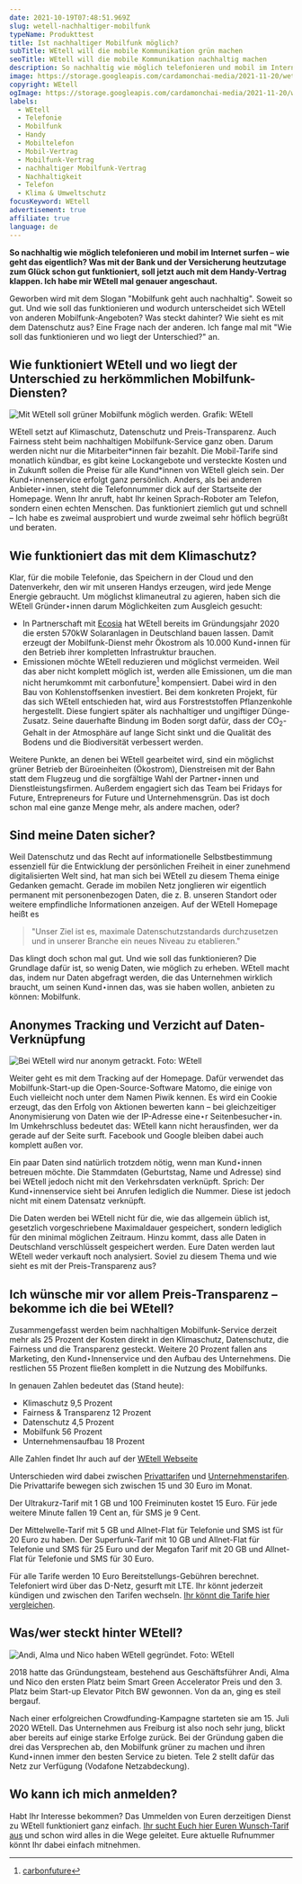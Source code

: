 ```yaml
---
date: 2021-10-19T07:48:51.969Z
slug: wetell-nachhaltiger-mobilfunk
typeName: Produkttest
title: Ist nachhaltiger Mobilfunk möglich?
subTitle: WEtell will die mobile Kommunikation grün machen
seoTitle: WEtell will die mobile Kommunikation nachhaltig machen
description: So nachhaltig wie möglich telefonieren und mobil im Internet surfen – wie geht das eigentlich? Was mit der Bank und der Versicherung heutzutage zum Glück schon gut funktioniert, soll jetzt auch mit dem Handy-Vertrag klappen. Ich habe mir WEtell mal genauer angeschaut.
image: https://storage.googleapis.com/cardamonchai-media/2021-11-20/wetell-jpg-imagine-080808_000000_1024_768/640.webp
copyright: WEtell
ogImage: https://storage.googleapis.com/cardamonchai-media/2021-11-20/wetell-fb-png-imagine-080808_6d726c_1200_628/640.webp
labels:
  - WEtell
  - Telefonie
  - Mobilfunk
  - Handy
  - Mobiltelefon
  - Mobil-Vertrag
  - Mobilfunk-Vertrag
  - nachhaltiger Mobilfunk-Vertrag
  - Nachhaltigkeit
  - Telefon
  - Klima & Umweltschutz
focusKeyword: WEtell
advertisement: true
affiliate: true
language: de
---
```


**So nachhaltig wie möglich telefonieren und mobil im Internet surfen – wie geht das eigentlich? Was mit der Bank und der Versicherung heutzutage zum Glück schon gut funktioniert, soll jetzt auch mit dem Handy-Vertrag klappen. Ich habe mir WEtell mal genauer angeschaut.**

Geworben wird mit dem Slogan "Mobilfunk geht auch nachhaltig". Soweit so gut. Und wie soll das funktionieren und wodurch unterscheidet sich WEtell von anderen Mobilfunk-Angeboten? Was steckt dahinter? Wie sieht es mit dem Datenschutz aus? Eine Frage nach der anderen. Ich fange mal mit "Wie soll das funktionieren und wo liegt der Unterschied?" an.

## Wie funktioniert WEtell und wo liegt der Unterschied zu herkömmlichen Mobilfunk-Diensten?

![Mit WEtell soll grüner Mobilfunk möglich werden. Grafik: WEtell](https://storage.googleapis.com/cardamonchai-media/2021-11-20/wetell-1-jpg-imagine-f8f8d8_becca4_1024_768/640.webp 'Mit WEtell soll grüner Mobilfunk möglich werden. Grafik: WEtell')

WEtell setzt auf Klimaschutz, Datenschutz und Preis-Transparenz. Auch Fairness steht beim nachhaltigen Mobilfunk-Service ganz oben. Darum werden nicht nur die Mitarbeiter\*innen fair bezahlt. Die Mobil-Tarife sind monatlich kündbar, es gibt keine Lockangebote und versteckte Kosten und in Zukunft sollen die Preise für alle Kund\*innen von WEtell gleich sein. Der Kund⋆innenservice erfolgt ganz persönlich. Anders, als bei anderen Anbieter⋆innen, steht die Telefonnummer dick auf der Startseite der Homepage. Wenn Ihr anruft, habt Ihr keinen Sprach-Roboter am Telefon, sondern einen echten Menschen. Das funktioniert ziemlich gut und schnell – Ich habe es zweimal ausprobiert und wurde zweimal sehr höflich begrüßt und beraten.

## Wie funktioniert das mit dem Klimaschutz?

Klar, für die mobile Telefonie, das Speichern in der Cloud und den Datenverkehr, den wir mit unseren Handys erzeugen, wird jede Menge Energie gebraucht. Um möglichst klimaneutral zu agieren, haben sich die WEtell Gründer⋆innen darum Möglichkeiten zum Ausgleich gesucht:

- In Partnerschaft mit [Ecosia](/2017/02/ecosia-regenwald-schuetzen-beim-googeln/) hat WEtell bereits im Gründungsjahr 2020 die ersten 570kW Solaranlagen in Deutschland bauen lassen. Damit erzeugt der Mobilfunk-Dienst mehr Ökostrom als 10.000 Kund⋆innen für den Betrieb ihrer kompletten Infrastruktur brauchen.
- Emissionen möchte WEtell reduzieren und möglichst vermeiden. Weil das aber nicht komplett möglich ist, werden alle Emissionen, um die man nicht herumkommt mit carbonfuture[^1] kompensiert. Dabei wird in den Bau von Kohlenstoffsenken investiert. Bei dem konkreten Projekt, für das sich WEtell entschieden hat, wird aus Forstreststoffen Pflanzenkohle hergestellt. Diese fungiert später als nachhaltiger und ungiftiger Dünge-Zusatz. Seine dauerhafte Bindung im Boden sorgt dafür, dass der CO<sub>2</sub>-Gehalt in der Atmosphäre auf lange Sicht sinkt und die Qualität des Bodens und die Biodiversität verbessert werden.

Weitere Punkte, an denen bei WEtell gearbeitet wird, sind ein möglichst grüner Betrieb der Büroeinheiten (Ökostrom), Dienstreisen mit der Bahn statt dem Flugzeug und die sorgfältige Wahl der Partner⋆innen und Dienstleistungsfirmen. Außerdem engagiert sich das Team bei Fridays for Future, Entrepreneurs for Future und Unternehmensgrün. Das ist doch schon mal eine ganze Menge mehr, als andere machen, oder?

## Sind meine Daten sicher?

Weil Datenschutz und das Recht auf informationelle Selbstbestimmung essenziell für die Entwicklung der persönlichen Freiheit in einer zunehmend digitalisierten Welt sind, hat man sich bei WEtell zu diesem Thema einige Gedanken gemacht. Gerade im mobilen Netz jonglieren wir eigentlich permanent mit personenbezogen Daten, die z. B. unseren Standort oder weitere empfindliche Informationen anzeigen. Auf der WEtell Homepage heißt es

> "Unser Ziel ist es, maximale Datenschutzstandards durchzusetzen und in unserer Branche ein neues Niveau zu etablieren."

Das klingt doch schon mal gut. Und wie soll das funktionieren? Die Grundlage dafür ist, so wenig Daten, wie möglich zu erheben. WEtell macht das, indem nur Daten abgefragt werden, die das Unternehmen wirklich braucht, um seinen Kund⋆innen das, was sie haben wollen, anbieten zu können: Mobilfunk.

## Anonymes Tracking und Verzicht auf Daten-Verknüpfung

![Bei WEtell wird nur anonym getrackt. Foto: WEtell](https://storage.googleapis.com/cardamonchai-media/2021-11-20/wetell-2-jpg-imagine-080808_697460_1024_768/640.webp 'Bei WEtell wird nur anonym getrackt. Foto: WEtell')

Weiter geht es mit dem Tracking auf der Homepage. Dafür verwendet das Mobilfunk-Start-up die Open-Source-Software Matomo, die einige von Euch vielleicht noch unter dem Namen Piwik kennen. Es wird ein Cookie erzeugt, das den Erfolg von Aktionen bewerten kann – bei gleichzeitiger Anonymisierung von Daten wie der IP-Adresse eine⋆r Seitenbesucher⋆in. Im Umkehrschluss bedeutet das: WEtell kann nicht herausfinden, wer da gerade auf der Seite surft. Facebook und Google bleiben dabei auch komplett außen vor.

Ein paar Daten sind natürlich trotzdem nötig, wenn man Kund⋆innen betreuen möchte. Die Stammdaten (Geburtstag, Name und Adresse) sind bei WEtell jedoch nicht mit den Verkehrsdaten verknüpft. Sprich: Der Kund⋆innenservice sieht bei Anrufen lediglich die Nummer. Diese ist jedoch nicht mit einem Datensatz verknüpft.

Die Daten werden bei WEtell nicht für die, wie das allgemein üblich ist, gesetzlich vorgeschriebene Maximaldauer gespeichert, sondern lediglich für den minimal möglichen Zeitraum. Hinzu kommt, dass alle Daten in Deutschland verschlüsselt gespeichert werden. Eure Daten werden laut WEtell weder verkauft noch analysiert. Soviel zu diesem Thema und wie sieht es mit der Preis-Transparenz aus?

## Ich wünsche mir vor allem Preis-Transparenz – bekomme ich die bei WEtell?

Zusammengefasst werden beim nachhaltigen Mobilfunk-Service derzeit mehr als 25 Prozent der Kosten direkt in den Klimaschutz, Datenschutz, die Fairness und die Transparenz gesteckt. Weitere 20 Prozent fallen ans Marketing, den Kund⋆Innenservice und den Aufbau des Unternehmens. Die restlichen 55 Prozent fließen komplett in die Nutzung des Mobilfunks.

In genauen Zahlen bedeutet das (Stand heute):

- Klimaschutz 9,5 Prozent
- Fairness & Transparenz 12 Prozent
- Datenschutz 4,5 Prozent
- Mobilfunk 56 Prozent
- Unternehmensaufbau 18 Prozent

Alle Zahlen findet Ihr auch auf der [WEtell Webseite](https://adtr.co/52uDP0)

Unterschieden wird dabei zwischen [Privattarifen](https://adtr.co/34qJe1) und [Unternehmenstarifen](https://adtr.co/KgJ4Wd). Die Privattarife bewegen sich zwischen 15 und 30 Euro im Monat.

Der Ultrakurz-Tarif mit 1 GB und 100 Freiminuten kostet 15 Euro. Für jede weitere Minute fallen 19 Cent an, für SMS je 9 Cent.

Der Mittelwelle-Tarif mit 5 GB und Allnet-Flat für Telefonie und SMS ist für 20 Euro zu haben. Der Superfunk-Tarif mit 10 GB und Allnet-Flat für Telefonie und SMS für 25 Euro und der Megafon Tarif mit 20 GB und Allnet-Flat für Telefonie und SMS für 30 Euro.

Für alle Tarife werden 10 Euro Bereitstellungs-Gebühren berechnet. Telefoniert wird über das D-Netz, gesurft mit LTE. Ihr könnt jederzeit kündigen und zwischen den Tarifen wechseln. [Ihr könnt die Tarife hier vergleichen](https://adtr.co/34qJe1).

## Was/wer steckt hinter WEtell?

![Andi, Alma und Nico haben WEtell gegründet. Foto: WEtell](https://storage.googleapis.com/cardamonchai-media/2021-11-20/wetell-gruendungsteam-jpg-imagine-080808_757877_1024_768/640.webp 'Andi, Alma und Nico haben WEtell gegründet. Foto: WEtell')

2018 hatte das Gründungsteam, bestehend aus Geschäftsführer Andi, Alma und Nico den ersten Platz beim Smart Green Accelerator Preis und den 3. Platz beim Start-up Elevator Pitch BW gewonnen. Von da an, ging es steil bergauf.

Nach einer erfolgreichen Crowdfunding-Kampagne starteten sie am 15. Juli 2020 WEtell. Das Unternehmen aus Freiburg ist also noch sehr jung, blickt aber bereits auf einige starke Erfolge zurück. Bei der Gründung gaben die drei das Versprechen ab, den Mobilfunk grüner zu machen und ihren Kund⋆innen immer den besten Service zu bieten. Tele 2 stellt dafür das Netz zur Verfügung (Vodafone Netzabdeckung).

## Wo kann ich mich anmelden?

Habt Ihr Interesse bekommen? Das Ummelden von Euren derzeitigen Dienst zu WEtell funktioniert ganz einfach. [Ihr sucht Euch hier Euren Wunsch-Tarif aus](https://adtr.co/34qJe1) und schon wird alles in die Wege geleitet. Eure aktuelle Rufnummer könnt Ihr dabei einfach mitnehmen.

[^1]: [carbonfuture](https://www.carbonfuture.earth/)
